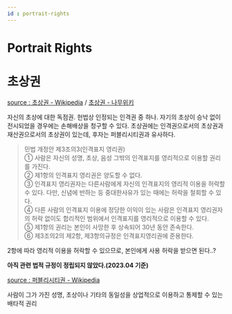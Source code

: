 ```yaml
---
id : portrait-rights
---
```


# Portrait Rights

# 초상권

[source : 초상권 - Wikipedia](https://ko.wikipedia.org/wiki/%EC%B4%88%EC%83%81%EA%B6%8C) / [초상권 - 나무위키](https://namu.wiki/w/%EC%B4%88%EC%83%81%EA%B6%8C)

자신의 초상에 대한 독점권. 헌법상 인정되는 인격권 중 하나. 자기의 초상이 승낙 없이 전시되었을 경우에는 손해배상을 청구할 수 있다. 초상권에는 인격권으로서의 초상권과 재산권으로서의 초상권이 있는데, 후자는 퍼블리시티권과 유사하다.

> 민법 개정안 제3조의3(인격표지 영리권) <br/>① 사람은 자신의 성명, 초상, 음성 그밖의 인격표지를 영리적으로 이용할 권리를 가진다.<br/>
> ② 제1항의 인격표지 영리권은 양도할 수 없다. <br/>
> ③ 인격표지 영리권자는 다른사람에게 자신의 인격표지의 영리적 이용을 허락할 수 있다. 다만, 신념에 반하는 등 중대한사유가 있는 때에는 허락을 철회할 수 있다. <br/>
> ④ 다른 사람의 인격표지 이용에 정당한 이익이 있는 사람은 인격표지 영리권자의 허락 없이도 합리적인 범위에서 인격표지를 영리적으로 이용할 수 있다.<br/>
> ⑤ 제1항의 권리는 본인이 사망한 후 상속되어 30년 동안 존속한다.<br/>
> ⑥ 제3조의2의 제2항, 제3항의규정은 인격표지영리권에 준용한다. 

2항에 따라 영리적 이용을 허락할 수 있으므로, 본인에게 사용 허락을 받으면 된다..?

__아직 관련 법적 규정이 정립되지 않았다.(2023.04 기준)__

[source : 퍼블리시티권 - Wikipedia](https://ko.wikipedia.org/wiki/%ED%8D%BC%EB%B8%94%EB%A6%AC%EC%8B%9C%ED%8B%B0%EA%B6%8C)

사람이 그가 가진 성명, 초상이나 기타의 동일성을 상업적으로 이용하고 통제할 수 있는 배타적 권리
